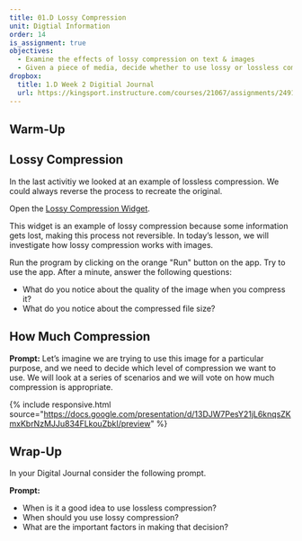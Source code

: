 ```yaml
---
title: 01.D Lossy Compression
unit: Digtial Information
order: 14
is_assignment: true
objectives:
  - Examine the effects of lossy compression on text & images
  - Given a piece of media, decide whether to use lossy or lossless compression based on the needs of a situation
dropbox:
  title: 1.D Week 2 Digitial Journal
  url: https://kingsport.instructure.com/courses/21067/assignments/249176
---
```


## Warm-Up

## Lossy Compression

In the last activitiy we looked at an example of lossless compression. We could always reverse the process to recreate the original.

Open the [Lossy Compression Widget](https://studio.code.org/s/csp1-2020/stage/10/puzzle/2).

This widget is an example of lossy compression because some information gets lost, making this process not reversible. In today’s lesson, we will investigate how lossy compression works with images.

Run the program by clicking on the orange "Run" button on the app. Try to use the app. After a minute, answer the following questions:

- What do you notice about the quality of the image when you compress it?
- What do you notice about the compressed file size?

## How Much Compression

**Prompt:** Let’s imagine we are trying to use this image for a particular purpose, and we need to decide which level of compression we want to use. We will look at a series of scenarios and we will vote on how much compression is appropriate.

{% include responsive.html source="https://docs.google.com/presentation/d/13DJW7PesY21jL6knqsZKmxKbrNzMJJu834FLkouZbkI/preview" %}

## Wrap-Up

In your Digital Journal consider the following prompt.

**Prompt:**

- When is it a good idea to use lossless compression?
- When should you use lossy compression?
- What are the important factors in making that decision?

